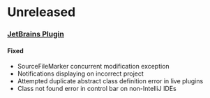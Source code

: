 # Unreleased

### [JetBrains Plugin](https://github.com/sourceplusplus/interface-jetbrains)

#### Fixed
- SourceFileMarker concurrent modification exception
- Notifications displaying on incorrect project
- Attempted duplicate abstract class definition error in live plugins
- Class not found error in control bar on non-IntelliJ IDEs
